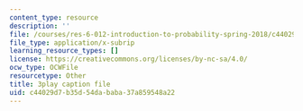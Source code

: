 ```yaml
---
content_type: resource
description: ''
file: /courses/res-6-012-introduction-to-probability-spring-2018/c44029d7b35d54dababa37a859548a22_KrjZyCRi29o.vtt
file_type: application/x-subrip
learning_resource_types: []
license: https://creativecommons.org/licenses/by-nc-sa/4.0/
ocw_type: OCWFile
resourcetype: Other
title: 3play caption file
uid: c44029d7-b35d-54da-baba-37a859548a22
---
```

